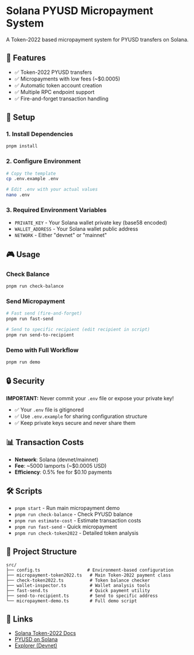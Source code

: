 # Solana PYUSD Micropayment System

A Token-2022 based micropayment system for PYUSD transfers on Solana.

## 🚀 Features

- ✅ Token-2022 PYUSD transfers
- ✅ Micropayments with low fees (~$0.0005)
- ✅ Automatic token account creation
- ✅ Multiple RPC endpoint support
- ✅ Fire-and-forget transaction handling

## 🔧 Setup

### 1. Install Dependencies
```bash
pnpm install
```

### 2. Configure Environment
```bash
# Copy the template
cp .env.example .env

# Edit .env with your actual values
nano .env
```

### 3. Required Environment Variables
- `PRIVATE_KEY` - Your Solana wallet private key (base58 encoded)
- `WALLET_ADDRESS` - Your Solana wallet public address
- `NETWORK` - Either "devnet" or "mainnet"

## 🎮 Usage

### Check Balance
```bash
pnpm run check-balance
```

### Send Micropayment
```bash
# Fast send (fire-and-forget)
pnpm run fast-send

# Send to specific recipient (edit recipient in script)
pnpm run send-to-recipient
```

### Demo with Full Workflow
```bash
pnpm run demo
```

## 🔒 Security

**IMPORTANT:** Never commit your `.env` file or expose your private key!

- ✅ Your `.env` file is gitignored
- ✅ Use `.env.example` for sharing configuration structure
- ✅ Keep private keys secure and never share them

## 📊 Transaction Costs

- **Network**: Solana (devnet/mainnet)
- **Fee**: ~5000 lamports (~$0.0005 USD)
- **Efficiency**: 0.5% fee for $0.10 payments

## 🛠 Scripts

- `pnpm start` - Run main micropayment demo
- `pnpm run check-balance` - Check PYUSD balance
- `pnpm run estimate-cost` - Estimate transaction costs
- `pnpm run fast-send` - Quick micropayment
- `pnpm run check-token2022` - Detailed token analysis

## 📁 Project Structure

```
src/
├── config.ts                  # Environment-based configuration
├── micropayment-token2022.ts   # Main Token-2022 payment class
├── check-token2022.ts          # Token balance checker
├── wallet-inspector.ts         # Wallet analysis tools
├── fast-send.ts                # Quick payment utility
├── send-to-recipient.ts        # Send to specific address
└── micropayment-demo.ts        # Full demo script
```

## 🔗 Links

- [Solana Token-2022 Docs](https://spl.solana.com/token-2022)
- [PYUSD on Solana](https://www.paypal.com/us/digital-wallet/manage-money/crypto/pyusd)
- [Explorer (Devnet)](https://explorer.solana.com/?cluster=devnet) 